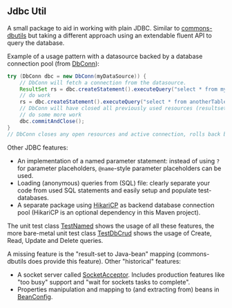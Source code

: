Jdbc Util
--------

A small package to aid in working with plain JDBC. 
Similar to [commons-dbutils](http://commons.apache.org/proper/commons-dbutils/index.html)
but taking a different approach using an extendable fluent API to query the database.

Example of a usage pattern with a datasource backed by a database connection pool (from [DbConn](./src/main/java/nl/fw/util/jdbc/DbConn.java)):
```java
try (DbConn dbc = new DbConn(myDataSource)) {
	// DbConn will fetch a connection from the datasource.
	ResultSet rs = dbc.createStatement().executeQuery("select * from myTable).getResulSet();
	// do work 
	rs = dbc.createStatement().executeQuery("select * from anotherTable).getResulSet();
	// DbConn will have closed all previously used resources (resultset and statement)
	// do some more work
	dbc.commitAndClose();
}
// DbConn closes any open resources and active connection, rolls back before closing if needed.
```
Other JDBC features:
 * An implementation of a named parameter statement: instead of using `?` for parameter placeholders, `@name`-style parameter placeholders can be used.
 * Loading (anonymous) queries from (SQL) file: clearly separate your code from used SQL statements and easily setup and populate test-databases.   
 * A separate package using [HikariCP](https://github.com/brettwooldridge/HikariCP) as backend database connection pool (HikariCP is an optional dependency in this Maven project).

The unit test class [TestNamed](./src/test/java/nl/fw/util/jdbc/TestNamed.java) shows the usage of all these features, 
the more bare-metal unit test class [TestDbCrud](./src/test/java/nl/fw/util/jdbc/TestDbCrud.java) shows the usage of Create, Read, Update and Delete queries.

A missing feature is the "result-set to Java-bean" mapping (commons-dbutils does provide this feature).
Other "historical" features:
 * A socket server called [SocketAcceptor](./src/test/java/nl/fw/util/socket/SocketAcceptor.java). Includes production features like "too busy" support and "wait for sockets tasks to complete". 
 * Properties manipulation and mapping to (and extracting from) beans in [BeanConfig](./src/test/java/nl/fw/util/BeanConfig.java). 
